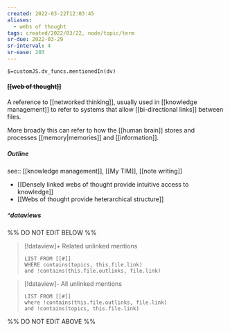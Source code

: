 ```yaml
---
created: 2022-03-22T12:03:45 
aliases:
  - webs of thought
tags: created/2022/03/22, node/topic/term
sr-due: 2022-03-29
sr-interval: 4
sr-ease: 203
---
```

`$=customJS.dv_funcs.mentionedIn(dv)`

#### <s class="topic-title">[[web of thought]]</s>

A reference to [[networked thinking]], usually used in [[knowledge management]] to refer to systems that allow [[bi-directional links]] between files.

More broadly this can refer to how the [[human brain]] stores and processes [[memory|memories]] and [[information]].

##### Outline

see:: [[knowledge management]], [[My TIM]], [[note writing]]

- [[Densely linked webs of thought provide intuitive access to knowledge]]
- [[Webs of thought provide heterarchical structure]]

##### ^dataviews

%% DO NOT EDIT BELOW %%
> [!dataview]+ Related unlinked mentions
> ```dataview
> LIST FROM [[#]]
> WHERE contains(topics, this.file.link)
> and !contains(this.file.outlinks, file.link)
> ```
 
> [!dataview]- All unlinked mentions
> ```dataview
> LIST FROM [[#]]
> where !contains(this.file.outlinks, file.link)
> and !contains(topics, this.file.link)
> ```

%% DO NOT EDIT ABOVE %%
